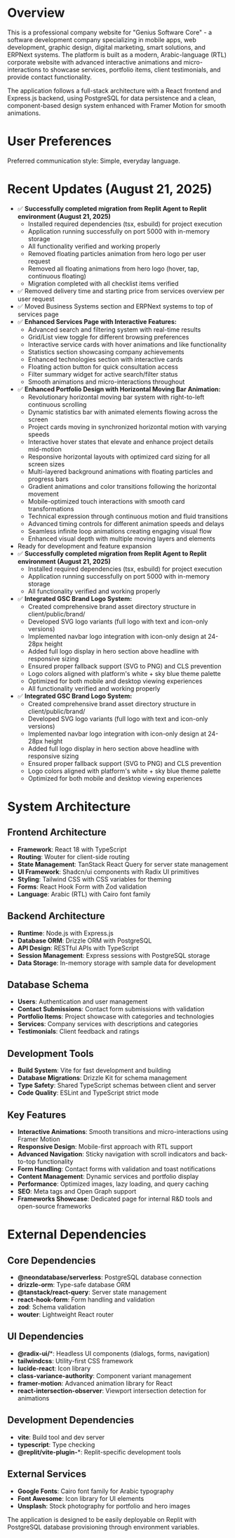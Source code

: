 # Overview

This is a professional company website for "Genius Software Core" - a software development company specializing in mobile apps, web development, graphic design, digital marketing, smart solutions, and ERPNext systems. The platform is built as a modern, Arabic-language (RTL) corporate website with advanced interactive animations and micro-interactions to showcase services, portfolio items, client testimonials, and provide contact functionality.

The application follows a full-stack architecture with a React frontend and Express.js backend, using PostgreSQL for data persistence and a clean, component-based design system enhanced with Framer Motion for smooth animations.

# User Preferences

Preferred communication style: Simple, everyday language.

# Recent Updates (August 21, 2025)
- ✅ **Successfully completed migration from Replit Agent to Replit environment (August 21, 2025)**
  - Installed required dependencies (tsx, esbuild) for project execution
  - Application running successfully on port 5000 with in-memory storage
  - All functionality verified and working properly
  - Removed floating particles animation from hero logo per user request
  - Removed all floating animations from hero logo (hover, tap, continuous floating)
  - Migration completed with all checklist items verified
- ✅ Removed delivery time and starting price from services overview per user request
- ✅ Moved Business Systems section and ERPNext systems to top of services page
- ✅ **Enhanced Services Page with Interactive Features:**
  - Advanced search and filtering system with real-time results
  - Grid/List view toggle for different browsing preferences
  - Interactive service cards with hover animations and like functionality
  - Statistics section showcasing company achievements
  - Enhanced technologies section with interactive cards
  - Floating action button for quick consultation access
  - Filter summary widget for active search/filter status
  - Smooth animations and micro-interactions throughout
- ✅ **Enhanced Portfolio Design with Horizontal Moving Bar Animation:**
  - Revolutionary horizontal moving bar system with right-to-left continuous scrolling
  - Dynamic statistics bar with animated elements flowing across the screen
  - Project cards moving in synchronized horizontal motion with varying speeds
  - Interactive hover states that elevate and enhance project details mid-motion
  - Responsive horizontal layouts with optimized card sizing for all screen sizes
  - Multi-layered background animations with floating particles and progress bars
  - Gradient animations and color transitions following the horizontal movement
  - Mobile-optimized touch interactions with smooth card transformations
  - Technical expression through continuous motion and fluid transitions
  - Advanced timing controls for different animation speeds and delays
  - Seamless infinite loop animations creating engaging visual flow
  - Enhanced visual depth with multiple moving layers and elements
- Ready for development and feature expansion
- ✅ **Successfully completed migration from Replit Agent to Replit environment (August 21, 2025)**
  - Installed required dependencies (tsx, esbuild) for project execution
  - Application running successfully on port 5000 with in-memory storage
  - All functionality verified and working properly
- ✅ **Integrated GSC Brand Logo System:**
  - Created comprehensive brand asset directory structure in client/public/brand/
  - Developed SVG logo variants (full logo with text and icon-only versions)
  - Implemented navbar logo integration with icon-only design at 24-28px height
  - Added full logo display in hero section above headline with responsive sizing
  - Ensured proper fallback support (SVG to PNG) and CLS prevention
  - Logo colors aligned with platform's white + sky blue theme palette
  - Optimized for both mobile and desktop viewing experiences
  - All functionality verified and working properly
- ✅ **Integrated GSC Brand Logo System:**
  - Created comprehensive brand asset directory structure in client/public/brand/
  - Developed SVG logo variants (full logo with text and icon-only versions)
  - Implemented navbar logo integration with icon-only design at 24-28px height
  - Added full logo display in hero section above headline with responsive sizing
  - Ensured proper fallback support (SVG to PNG) and CLS prevention
  - Logo colors aligned with platform's white + sky blue theme palette
  - Optimized for both mobile and desktop viewing experiences

# System Architecture

## Frontend Architecture
- **Framework**: React 18 with TypeScript
- **Routing**: Wouter for client-side routing
- **State Management**: TanStack React Query for server state management
- **UI Framework**: Shadcn/ui components with Radix UI primitives
- **Styling**: Tailwind CSS with CSS variables for theming
- **Forms**: React Hook Form with Zod validation
- **Language**: Arabic (RTL) with Cairo font family

## Backend Architecture
- **Runtime**: Node.js with Express.js
- **Database ORM**: Drizzle ORM with PostgreSQL
- **API Design**: RESTful APIs with TypeScript
- **Session Management**: Express sessions with PostgreSQL storage
- **Data Storage**: In-memory storage with sample data for development

## Database Schema
- **Users**: Authentication and user management
- **Contact Submissions**: Contact form submissions with validation
- **Portfolio Items**: Project showcase with categories and technologies
- **Services**: Company services with descriptions and categories
- **Testimonials**: Client feedback and ratings

## Development Tools
- **Build System**: Vite for fast development and building
- **Database Migrations**: Drizzle Kit for schema management
- **Type Safety**: Shared TypeScript schemas between client and server
- **Code Quality**: ESLint and TypeScript strict mode

## Key Features
- **Interactive Animations**: Smooth transitions and micro-interactions using Framer Motion
- **Responsive Design**: Mobile-first approach with RTL support
- **Advanced Navigation**: Sticky navigation with scroll indicators and back-to-top functionality
- **Form Handling**: Contact forms with validation and toast notifications
- **Content Management**: Dynamic services and portfolio display
- **Performance**: Optimized images, lazy loading, and query caching
- **SEO**: Meta tags and Open Graph support
- **Frameworks Showcase**: Dedicated page for internal R&D tools and open-source frameworks

# External Dependencies

## Core Dependencies
- **@neondatabase/serverless**: PostgreSQL database connection
- **drizzle-orm**: Type-safe database ORM
- **@tanstack/react-query**: Server state management
- **react-hook-form**: Form handling and validation
- **zod**: Schema validation
- **wouter**: Lightweight React router

## UI Dependencies
- **@radix-ui/***: Headless UI components (dialogs, forms, navigation)
- **tailwindcss**: Utility-first CSS framework
- **lucide-react**: Icon library
- **class-variance-authority**: Component variant management
- **framer-motion**: Advanced animation library for React
- **react-intersection-observer**: Viewport intersection detection for animations

## Development Dependencies
- **vite**: Build tool and dev server
- **typescript**: Type checking
- **@replit/vite-plugin-***: Replit-specific development tools

## External Services
- **Google Fonts**: Cairo font family for Arabic typography
- **Font Awesome**: Icon library for UI elements
- **Unsplash**: Stock photography for portfolio and hero images

The application is designed to be easily deployable on Replit with PostgreSQL database provisioning through environment variables.